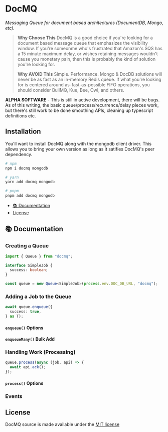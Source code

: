 # DocMQ

_Messaging Queue for document based architectures (DocumentDB, Mongo, etc)._

> **Why Choose This**
> DocMQ is a good choice if you're looking for a document based message queue that emphasizes the visibility window. If you're someonme who's frustrated that Amazon's SQS has a 15 minute maximum delay, or wishes retaining messages wouldn't cause you monetary pain, then this is probably the kind of solution you're looking for.
>
> **Why AVOID This**
> Simple. Performance. Mongo & DocDB solutions will never be as fast as an in-memory Redis queue. If what you're looking for is centered around as-fast-as-possible FIFO operations, you should consider BullMQ, Kue, Bee, Owl, and others.

**ALPHA SOFTWARE** - This is still in active development, there will be bugs. As of this writing, the basic queue/process/recurrence/delay pieces work, but there's still work to be done smoothing APIs, cleaning up typescript definitions etc.

## Installation

You'll want to install DocMQ along with the mongodb client driver. This allows you to bring your own version as long as it satifies DocMQ's peer dependency.

```sh
# npm
npm i docmq mongodb

# yarn
yarn add docmq mongodb

# pnpm
pnpm add docmq mongodb
```

- [📚 Documentation](#-documentation)
- [License](#license)

## 📚 Documentation

### Creating a Queue

```ts
import { Queue } from "docmq";

interface SimpleJob {
  success: boolean;
}

const queue = new Queue<SimpleJob>(process.env.DOC_DB_URL, "docmq");
```

### Adding a Job to the Queue

```ts
await queue.enqueue({
  success: true,
} as T);
```

#### `enqueue()` Options

#### `enqueueMany()` Bulk Add

### Handling Work (Processing)

```ts
queue.process(async (job, api) => {
  await api.ack();
});
```

#### `process()` Options

### Events

## License

DocMQ source is made available under the [MIT license](./LICENSE)
